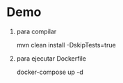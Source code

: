 # Demo

1. para compilar

      mvn clean install -DskipTests=true

2. para ejecutar Dockerfile 
 
      docker-compose up -d
